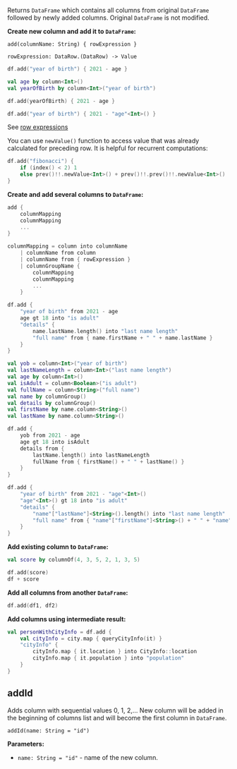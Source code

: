 [//]: # (title: add)

<!---IMPORT org.jetbrains.kotlinx.dataframe.samples.api.Modify-->

Returns `DataFrame` which contains all columns from original `DataFrame` followed by newly added columns. Original `DataFrame` is not modified.

**Create new column and add it to `DataFrame`:**

```text
add(columnName: String) { rowExpression }

rowExpression: DataRow.(DataRow) -> Value
```

<!---FUN add-->
<tabs>
<tab title="Properties">

```kotlin
df.add("year of birth") { 2021 - age }
```

</tab>
<tab title="Accessors">

```kotlin
val age by column<Int>()
val yearOfBirth by column<Int>("year of birth")

df.add(yearOfBirth) { 2021 - age }
```

</tab>
<tab title="Strings">

```kotlin
df.add("year of birth") { 2021 - "age"<Int>() }
```

</tab></tabs>
<!---END-->

See [row expressions](DataRow.md#row-expressions)

You can use `newValue()` function to access value that was already calculated for preceding row. It is helpful for recurrent computations:

<!---FUN addRecurrent-->

```kotlin
df.add("fibonacci") {
    if (index() < 2) 1
    else prev()!!.newValue<Int>() + prev()!!.prev()!!.newValue<Int>()
}
```

<!---END-->

**Create and add several columns to `DataFrame`:**

```kotlin
add { 
    columnMapping
    columnMapping
    ...
}

columnMapping = column into columnName 
    | columnName from column 
    | columnName from { rowExpression }
    | columnGroupName { 
        columnMapping
        columnMapping
        ...
    }
```

<!---FUN addMany-->
<tabs>
<tab title="Properties">

```kotlin
df.add {
    "year of birth" from 2021 - age
    age gt 18 into "is adult"
    "details" {
        name.lastName.length() into "last name length"
        "full name" from { name.firstName + " " + name.lastName }
    }
}
```

</tab>
<tab title="Accessors">

```kotlin
val yob = column<Int>("year of birth")
val lastNameLength = column<Int>("last name length")
val age by column<Int>()
val isAdult = column<Boolean>("is adult")
val fullName = column<String>("full name")
val name by columnGroup()
val details by columnGroup()
val firstName by name.column<String>()
val lastName by name.column<String>()

df.add {
    yob from 2021 - age
    age gt 18 into isAdult
    details from {
        lastName.length() into lastNameLength
        fullName from { firstName() + " " + lastName() }
    }
}
```

</tab>
<tab title="Strings">

```kotlin
df.add {
    "year of birth" from 2021 - "age"<Int>()
    "age"<Int>() gt 18 into "is adult"
    "details" {
        "name"["lastName"]<String>().length() into "last name length"
        "full name" from { "name"["firstName"]<String>() + " " + "name"["lastName"]<String>() }
    }
}
```

</tab></tabs>
<!---END-->

**Add existing column to `DataFrame`:**

<!---FUN addExisting-->

```kotlin
val score by columnOf(4, 3, 5, 2, 1, 3, 5)

df.add(score)
df + score
```

<!---END-->

**Add all columns from another `DataFrame`:**

<!---FUN addDfs-->

```kotlin
df.add(df1, df2)
```

<!---END-->

**Add columns using intermediate result:**

<!---FUN addCalculated-->

```kotlin
val personWithCityInfo = df.add {
    val cityInfo = city.map { queryCityInfo(it) }
    "cityInfo" {
        cityInfo.map { it.location } into CityInfo::location
        cityInfo.map { it.population } into "population"
    }
}
```

<!---END-->

## addId

Adds column with sequential values 0, 1, 2,... New column will be added in the beginning of columns list and will become the first column in `DataFrame`.

```
addId(name: String = "id")
```

**Parameters:**
* `name: String = "id"` - name of the new column.
